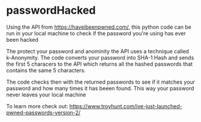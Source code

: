 # passwordHacked

Using the API from https://haveibeenpwned.com/, this python code can be run in your local machine to check if the password you're using has ever been hacked

The protect your password and anominity the API uses a technique called k-Anonymity. The code converts your password into SHA-1 Hash and sends the first 5 characers to the API which returns all the hashed passwords that contains the same 5 characters.

The code checks then with the returned passwords to see if it matches your password and how many times it has beeen found. This way your password never leaves your local machine

To learn more check out: https://www.troyhunt.com/ive-just-launched-pwned-passwords-version-2/
